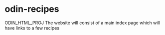 # odin-recipes
ODIN_HTML_PROJ
The website will consist of a main index page which will have links to a few recipes
